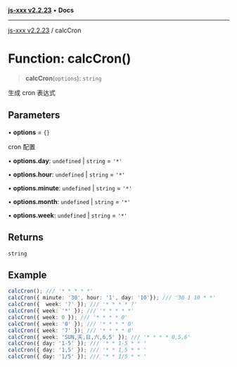 [**js-xxx v2.2.23**](../README.md) • **Docs**

***

[js-xxx v2.2.23](../README.md) / calcCron

# Function: calcCron()

> **calcCron**(`options`): `string`

生成 cron 表达式

## Parameters

• **options** = `{}`

cron 配置

• **options.day**: `undefined` \| `string` = `'*'`

• **options.hour**: `undefined` \| `string` = `'*'`

• **options.minute**: `undefined` \| `string` = `'*'`

• **options.month**: `undefined` \| `string` = `'*'`

• **options.week**: `undefined` \| `string` = `'*'`

## Returns

`string`

## Example

```ts
calcCron(); /// '* * * * *'
calcCron({ minute: '30', hour: '1', day: '10'}); /// '30 1 10 * *'
calcCron({  week: '?' }); /// '* * * * ?'
calcCron({ week: '*' }); /// '* * * * *'
calcCron({ week: 0 }); /// '* * * * 0'
calcCron({ week: '0' }); /// '* * * * 0'
calcCron({ week: '7' }); /// '* * * * 0'
calcCron({ week: 'SUN,天,日,六,6,5' }); /// '* * * * 0,5,6'
calcCron({ day: '1-5' }); /// '* * 1-5 * * '
calcCron({ day: '1,5' }); /// '* * 1,5 * * '
calcCron({ day: '1/5' }); /// '* * 1/5 * * '
```
